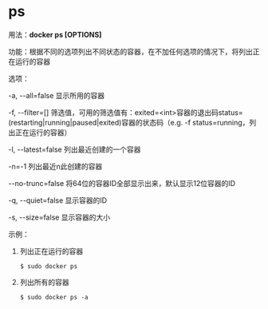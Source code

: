 # ps<a name="ZH-CN_TOPIC_0184808250"></a>

用法：**docker ps \[OPTIONS\]**

功能：根据不同的选项列出不同状态的容器，在不加任何选项的情况下，将列出正在运行的容器

选项：

-a, --all=false     显示所用的容器

-f, --filter=\[\]      筛选值，可用的筛选值有：exited=<int\>容器的退出码status=\(restarting|running|paused|exited\)容器的状态码（e.g. -f status=running，列出正在运行的容器）

-l, --latest=false   列出最近创建的一个容器

-n=-1            列出最近n此创建的容器

--no-trunc=false   将64位的容器ID全部显示出来，默认显示12位容器的ID

-q, --quiet=false   显示容器的ID

-s, --size=false    显示容器的大小

示例：

1.  列出正在运行的容器

    ```
    $ sudo docker ps
    ```

2.  列出所有的容器

    ```
    $ sudo docker ps -a
    ```


